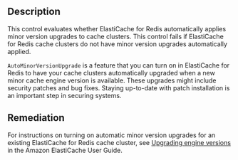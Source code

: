 ## Description

This control evaluates whether ElastiCache for Redis automatically applies minor version upgrades to cache clusters. This control fails if ElastiCache for Redis cache clusters do not have minor version upgrades automatically applied.

`AutoMinorVersionUpgrade` is a feature that you can turn on in ElastiCache for Redis to have your cache clusters automatically upgraded when a new minor cache engine version is available. These upgrades might include security patches and bug fixes. Staying up-to-date with patch installation is an important step in securing systems.

## Remediation

For instructions on turning on automatic minor version upgrades for an existing ElastiCache for Redis cache cluster, see [Upgrading engine versions](https://docs.aws.amazon.com/AmazonElastiCache/latest/red-ug/VersionManagement.html) in the Amazon ElastiCache User Guide.